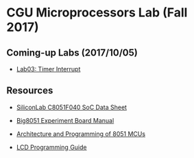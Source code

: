 # CGU Microprocessors Lab (Fall 2017)

## Coming-up Labs (2017/10/05)

- [Lab03: Timer Interrupt](https://github.com/CGUSystemCourses/Micro_Lab-2017/tree/master/Labs/Lab03-timer_intr)

## Resources

- [SiliconLab C8051F040 SoC Data Sheet](https://www.silabs.com/documents/public/data-sheets/C8051F04x.pdf
)

- [Big8051 Experiment Board Manual](https://download.mikroe.com/documents/full-featured-boards/easy/big8051-v6/big8051-manual-v100.pdf 
)

- [Architecture and Programming of 8051 MCUs](https://learn.mikroe.com/ebooks/8051programming/)

- [LCD Programming Guide](http://www.8052.com/tutlcd.phtml)


